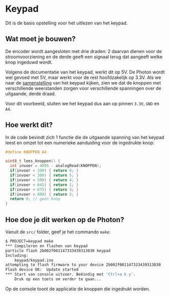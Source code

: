 # Keypad

Dit is de basis opstelling voor het uitlezen van het keypad.

## Wat moet je bouwen?

De encoder wordt aangesloten met drie draden: 2 daarvan dienen voor de stroomvoorziening en de derde geeft een signaal terug dat aangeeft welke knop ingeduwd wordt.

Volgens de documentatie van het keypad, werkt dit op 5V. De Photon wordt wel gevoed met 5V, maar werkt voor de rest hoofdzakelijk op 3.3V. Als we naar de [samenstelling](https://iprototype.nl/docs/gravity-keypad-schema.pdf) van het keypad kijken, zien we dat de knoppen met verschillende weerstanden zorgen voor verschillende spanningen over de uitgaande, derde draad.

Voor dit voorbeeld, sluiten we het keypad dus aan op pinnen `3.3V`, `GND` en `A4`.

## Hoe werkt dit?

In de code bevindt zich 1 functie die de uitgaande spanning van het keypad leest en omzet tot een numerieke aanduiding voor de ingedrukte knop:

```c
#define KNOPPEN A4

uint8_t lees_knoppen() {
  int invoer = 4095 - analogRead(KNOPPEN);
  if(invoer < 200) { return 0; }
  if(invoer < 300) { return 5; }
  if(invoer < 500) { return 4; }
  if(invoer < 645) { return 1; }
  if(invoer < 675) { return 3; }
  if(invoer < 800) { return 2; }
  return 0; // geen knop
}
```

## Hoe doe je dit werken op de Photon?

Vanuit de `src/` folder, geef je het commando `make`:

```bash
$ PROJECT=keypad make
*** Compileren en flashen van keypad
particle flash 2b002f001147333439313830 keypad
Including:
    keypad/keypad.ino
attempting to flash firmware to your device 2b002f001147333439313830
Flash device OK:  Update started
*** Start van console uitvoer. Beëindig met 'Ctrl+a k y'.
    Druk op een toets om verder te gaan...
```

Op de console toont de applicatie de knoppen die ingedrukt worden.
